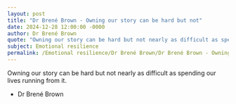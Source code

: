 ```yaml
---
layout: post
title: "Dr Brené Brown - Owning our story can be hard but not"
date: 2024-12-28 12:00:00 -0000
author: Dr Brené Brown
quote: "Owning our story can be hard but not nearly as difficult as spending our lives running from it."
subject: Emotional resilience
permalink: /Emotional resilience/Dr Brené Brown/Dr Brené Brown - Owning our story can be hard but not
---
```


Owning our story can be hard but not nearly as difficult as spending our lives running from it.

- Dr Brené Brown
